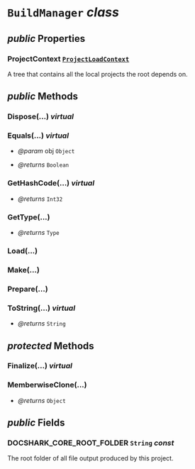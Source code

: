 # <code><span title="undefined">BuildManager</span></code> *class*



## *public* Properties

### ProjectContext <code><a href="Loader\ProjectLoadContext.md">ProjectLoadContext</a></code>

A tree that contains all the local projects the root depends on.



## *public* Methods

### Dispose(...) *virtual*





### Equals(...) *virtual*



- *@param* obj <code><span title="undefined">Object</span></code>

- *@returns* <code><span title="undefined">Boolean</span></code>

### GetHashCode(...) *virtual*



- *@returns* <code><span title="undefined">Int32</span></code>

### GetType(...)



- *@returns* <code><span title="undefined">Type</span></code>

### Load(...)





### Make(...)





### Prepare(...)





### ToString(...) *virtual*



- *@returns* <code><span title="undefined">String</span></code>

## *protected* Methods

### Finalize(...) *virtual*





### MemberwiseClone(...)



- *@returns* <code><span title="undefined">Object</span></code>

## *public* Fields

### DOCSHARK_CORE_ROOT_FOLDER <code><span title="undefined">String</span></code> *const*

The root folder of all file output produced by this project.